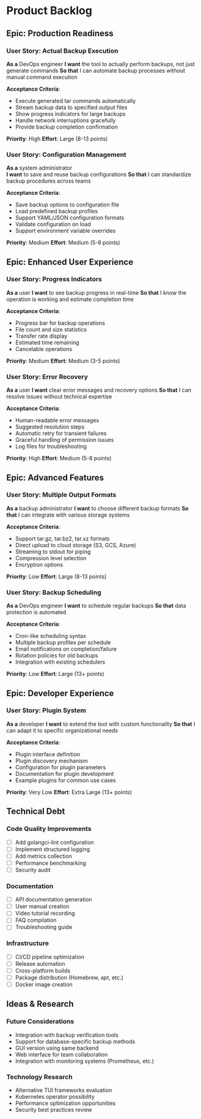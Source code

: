 # Product Backlog

## Epic: Production Readiness

### User Story: Actual Backup Execution
**As a** DevOps engineer
**I want** the tool to actually perform backups, not just generate commands
**So that** I can automate backup processes without manual command execution

**Acceptance Criteria**:
- Execute generated tar commands automatically
- Stream backup data to specified output files
- Show progress indicators for large backups
- Handle network interruptions gracefully
- Provide backup completion confirmation

**Priority**: High
**Effort**: Large (8-13 points)

### User Story: Configuration Management
**As a** system administrator  
**I want** to save and reuse backup configurations
**So that** I can standardize backup procedures across teams

**Acceptance Criteria**:
- Save backup options to configuration file
- Load predefined backup profiles
- Support YAML/JSON configuration formats
- Validate configuration on load
- Support environment variable overrides

**Priority**: Medium
**Effort**: Medium (5-8 points)

## Epic: Enhanced User Experience

### User Story: Progress Indicators
**As a** user
**I want** to see backup progress in real-time
**So that** I know the operation is working and estimate completion time

**Acceptance Criteria**:
- Progress bar for backup operations
- File count and size statistics
- Transfer rate display
- Estimated time remaining
- Cancelable operations

**Priority**: Medium
**Effort**: Medium (3-5 points)

### User Story: Error Recovery
**As a** user
**I want** clear error messages and recovery options
**So that** I can resolve issues without technical expertise

**Acceptance Criteria**:
- Human-readable error messages
- Suggested resolution steps
- Automatic retry for transient failures
- Graceful handling of permission issues
- Log files for troubleshooting

**Priority**: High
**Effort**: Medium (5-8 points)

## Epic: Advanced Features

### User Story: Multiple Output Formats
**As a** backup administrator
**I want** to choose different backup formats
**So that** I can integrate with various storage systems

**Acceptance Criteria**:
- Support tar.gz, tar.bz2, tar.xz formats
- Direct upload to cloud storage (S3, GCS, Azure)
- Streaming to stdout for piping
- Compression level selection
- Encryption options

**Priority**: Low
**Effort**: Large (8-13 points)

### User Story: Backup Scheduling
**As a** DevOps engineer
**I want** to schedule regular backups
**So that** data protection is automated

**Acceptance Criteria**:
- Cron-like scheduling syntax
- Multiple backup profiles per schedule
- Email notifications on completion/failure
- Rotation policies for old backups
- Integration with existing schedulers

**Priority**: Low
**Effort**: Large (13+ points)

## Epic: Developer Experience

### User Story: Plugin System
**As a** developer
**I want** to extend the tool with custom functionality
**So that** I can adapt it to specific organizational needs

**Acceptance Criteria**:
- Plugin interface definition
- Plugin discovery mechanism
- Configuration for plugin parameters
- Documentation for plugin development
- Example plugins for common use cases

**Priority**: Very Low
**Effort**: Extra Large (13+ points)

## Technical Debt

### Code Quality Improvements
- [ ] Add golangci-lint configuration
- [ ] Implement structured logging
- [ ] Add metrics collection
- [ ] Performance benchmarking
- [ ] Security audit

### Documentation
- [ ] API documentation generation
- [ ] User manual creation
- [ ] Video tutorial recording
- [ ] FAQ compilation
- [ ] Troubleshooting guide

### Infrastructure
- [ ] CI/CD pipeline optimization
- [ ] Release automation
- [ ] Cross-platform builds
- [ ] Package distribution (Homebrew, apt, etc.)
- [ ] Docker image creation

## Ideas & Research

### Future Considerations
- Integration with backup verification tools
- Support for database-specific backup methods
- GUI version using same backend
- Web interface for team collaboration
- Integration with monitoring systems (Prometheus, etc.)

### Technology Research
- Alternative TUI frameworks evaluation
- Kubernetes operator possibility
- Performance optimization opportunities
- Security best practices review